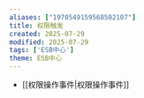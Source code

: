 ```yaml
---
aliases: ["1970549159568502107"]
title: 权限触发
created: 2025-07-29
modified: 2025-07-29
tags: ['ESB中心']
theme: ESB中心
---
```


- [[权限操作事件|权限操作事件]]